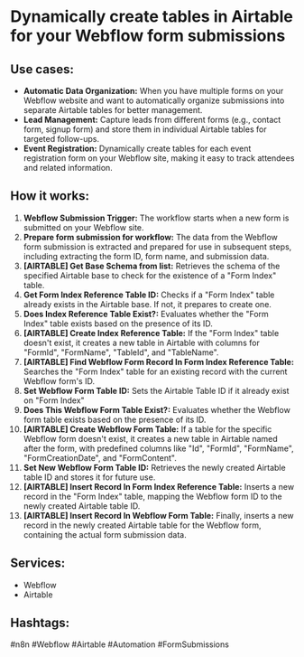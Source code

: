 # Dynamically create tables in Airtable for your Webflow form submissions

## Use cases:

- **Automatic Data Organization:** When you have multiple forms on your Webflow website and want to automatically organize submissions into separate Airtable tables for better management.
- **Lead Management:** Capture leads from different forms (e.g., contact form, signup form) and store them in individual Airtable tables for targeted follow-ups.
- **Event Registration:** Dynamically create tables for each event registration form on your Webflow site, making it easy to track attendees and related information.

## How it works:

1.  **Webflow Submission Trigger:** The workflow starts when a new form is submitted on your Webflow site.
2.  **Prepare form submission for workflow:** The data from the Webflow form submission is extracted and prepared for use in subsequent steps, including extracting the form ID, form name, and submission data.
3.  **[AIRTABLE] Get Base Schema from list:** Retrieves the schema of the specified Airtable base to check for the existence of a "Form Index" table.
4.  **Get Form Index Reference Table ID:** Checks if a "Form Index" table already exists in the Airtable base. If not, it prepares to create one.
5.  **Does Index Reference Table Exist?:** Evaluates whether the "Form Index" table exists based on the presence of its ID.
6.  **[AIRTABLE] Create Index Reference Table:** If the "Form Index" table doesn't exist, it creates a new table in Airtable with columns for "FormId", "FormName", "TableId", and "TableName".
7.  **[AIRTABLE] Find Webflow Form Record In Form Index Reference Table:** Searches the "Form Index" table for an existing record with the current Webflow form's ID.
8.  **Set Webflow Form Table ID:** Sets the Airtable Table ID if it already exist on "Form Index"
9.  **Does This Webflow Form Table Exist?:** Evaluates whether the Webflow form table exists based on the presence of its ID.
10. **[AIRTABLE] Create Webflow Form Table:** If a table for the specific Webflow form doesn't exist, it creates a new table in Airtable named after the form, with predefined columns like "Id", "FormId", "FormName", "FormCreationDate", and "FormContent".
11. **Set New Webflow Form Table ID:** Retrieves the newly created Airtable table ID and stores it for future use.
12. **[AIRTABLE] Insert Record In Form Index Reference Table:** Inserts a new record in the "Form Index" table, mapping the Webflow form ID to the newly created Airtable table ID.
13. **[AIRTABLE] Insert Record In Webflow Form Table:** Finally, inserts a new record in the newly created Airtable table for the Webflow form, containing the actual form submission data.

## Services:

-   Webflow
-   Airtable

## Hashtags:

#n8n #Webflow #Airtable #Automation #FormSubmissions
